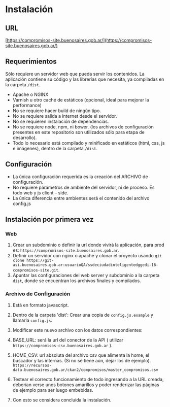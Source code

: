 # Instalación

## URL
[https://compromisos-site.buenosaires.gob.ar/](https://compromisos-site.buenosaires.gob.ar/)

## Requerimientos
Sólo requiere un servidor web que pueda servir los contenidos. La aplicación contiene su código y las librerías que necesita, ya compiladas en la carpeta `/dist`.

* Apache o NGINX
* Varnish u otro caché de estáticos (opcional, ideal para mejorar la performance)
* No se requiere hacer build de ningún tipo.
* No se requiere salida a internet desde el servidor.
* No se requieren instalación de dependencias.
* No se requiere node, npm, ni bower. (los archivos de configuración presentes en este repositorio son utilizados sólo para etapa de desarrollo).
* Todo lo necesario está compilado y minificado en estáticos (html, css, js e imágenes), dentro de la carpeta `/dist`.

## Configuración
* La única configuración requerida es la creación del ARCHIVO de configuración.
* No requiere parámetros de ambiente del servidor, ni de proceso. Es todo web y js client – side.
* La única diferencia entre ambientes será el contenido del archivo config.js

## Instalación por primera vez
### Web
1. Crear un subdominio o definir la url donde vivirá la aplicación, para prod es: `https://compromisos-site.buenosaires.gob.ar`.
2. Definir un servidor con nginx o apache y clonar el proyecto usando `git clone https://git-asi.buenosaires.gob.ar:usuarioQA/ssdeciudadinteligentedggedi-16-compromisos-site.git`.
3. Apuntar las configuraciones del web server y subdominio a la carpeta `dist`, donde se encuentran los archivos finales y compilados.

### Archivo de Configuración
1. Está en formato javascript.
2. Dentro de la carpeta 'dist': Crear una copia de `config.js.example` y llamarla `config.js`.
3. Modificar este nuevo archivo con los datos correspondientes:
  3. BASE_URL: será la url del conector de la API ( utilizar `https://compromisos-csv.buenosaires.gob.ar` ).
  3. HOME_CSV: url absoluta del archivo csv que alimenta la home, el buscador y las internas. (Si no se tiene aún, dejar los de ejemplo). `https://recursos-data.buenosaires.gob.ar/ckan2/compromisos/master_compromisos.csv`

4. Testear el correcto funcionamiento de todo ingresando a la URL creada, deberían verse unos botones amarillos y poder renderizar las páginas de ejemplo para ser luego embebidas.

5. Con esto se considera concluída la instalación.


